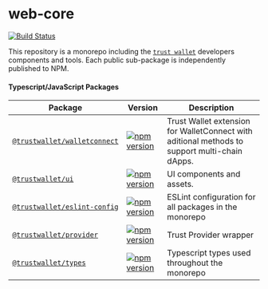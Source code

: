 # web-core

[![Build Status](https://dev.azure.com/TrustWallet/Web%20Core/_apis/build/status/Web%20Core-CI?branchName=master)](https://dev.azure.com/TrustWallet/Web%20Core/_build/latest?definitionId=37&branchName=master)

This repository is a monorepo including the [`trust wallet`](https://trustwallet.com) developers components and tools. 
Each public sub-package is independently published to NPM.

#### Typescript/JavaScript Packages

| Package                                                             | Version                                                                                                                                     | Description                                                                                                                                                                                                                                           |
| ------------------------------------------------------------------- | ------------------------------------------------------------------------------------------------------------------------------------------- | ----------------------------------------------------------------------------------------------------------------------------------------------------------------------------------------------------------------------------------------------------- |
| [`@trustwallet/walletconnect`](/packages/walletconnect)             | [![npm version](https://badge.fury.io/js/%40trustwallet%2Fwalletconnect.svg)](https://badge.fury.io/js/%40trustwallet%2Fwalletconnect)      | Trust Wallet extension for WalletConnect with aditional methods to support multi-chain dApps.      
| [`@trustwallet/ui`](/packages/ui)                                   | [![npm version](https://badge.fury.io/js/%40trustwallet%2Fui.svg)](https://badge.fury.io/js/%40trustwallet%2Fui)                            | UI components and assets.
| [`@trustwallet/eslint-config`](/packages/eslint-config)             | [![npm version](https://badge.fury.io/js/%40trustwallet%2Feslint-config.svg)](https://badge.fury.io/js/%40trustwallet%2Feslint-config)      | ESLint configuration for all packages in the monorepo
| [`@trustwallet/provider`](/packages/provider)                       | [![npm version](https://badge.fury.io/js/%40trustwallet%2Fprovider.svg)](https://badge.fury.io/js/%40trustwallet%2Fprovider)                | Trust Provider wrapper
| [`@trustwallet/types`](/packages/types)                             | [![npm version](https://badge.fury.io/js/%40trustwallet%2Ftypes.svg)](https://badge.fury.io/js/%40trustwallet%2Ftypes)                      | Typescript types used throughout the monorepo
